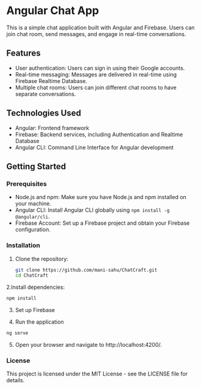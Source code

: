 # Angular Chat App

This is a simple chat application built with Angular and Firebase. Users can join chat room, send messages, and engage in real-time conversations.

## Features

- User authentication: Users can sign in using their Google accounts.
- Real-time messaging: Messages are delivered in real-time using Firebase Realtime Database.
- Multiple chat rooms: Users can join different chat rooms to have separate conversations.

## Technologies Used

- Angular: Frontend framework
- Firebase: Backend services, including Authentication and Realtime Database
- Angular CLI: Command Line Interface for Angular development

## Getting Started

### Prerequisites

- Node.js and npm: Make sure you have Node.js and npm installed on your machine.
- Angular CLI: Install Angular CLI globally using `npm install -g @angular/cli`.
- Firebase Account: Set up a Firebase project and obtain your Firebase configuration.

### Installation

1. Clone the repository:

   ```bash
   git clone https://github.com/mani-sahu/ChatCraft.git
   cd ChatCraft
   ```

2.Install dependencies:

  ```bash
  npm install
  ```

3. Set up Firebase

4. Run the application
  ```bash
  ng serve
  ```

5. Open your browser and navigate to http://localhost:4200/.

### License
This project is licensed under the MIT License - see the LICENSE file for details.

